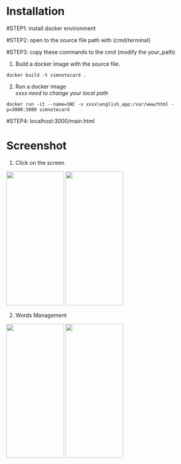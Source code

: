 Installation
===
#STEP1:
install docker environment

#STEP2:
open to the source file path with (cmd/terminal)

#STEP3: copy these commands to the cmd (modify the your_path)<br/>

1. Build a docker image with the source file.
```
docker build -t simnotecard .
```
2. Run a docker image <br/>
*xxxx need to change your local path*
```
docker run -it --name=SNC -v xxxx\english_app:/var/www/html -p=3000:3000 simnotecard 
```

#STEP4:
localhost:3000/main.html
<br/>

Screenshot
===

1. Click on the screen
<img src="https://github.com/kizion/Simple-Note-Card/assets/153003165/001a2fc4-074e-407e-a467-5bf1514e3d4a" width="150" height="350" />
<img src="https://github.com/kizion/Simple-Note-Card/assets/153003165/e947662d-7876-4c86-bb15-a714f0a32353" width="150" height="350" />

2. Words Management
<img src="https://github.com/kizion/Simple-Note-Card/assets/153003165/5d697082-c492-4c66-8cf1-f8562b7b3114" width="150" height="350" />
<img src="https://github.com/kizion/Simple-Note-Card/assets/153003165/c72ba131-8ce5-4642-9b73-6b8c88dc1a42" width="150" height="350" />

